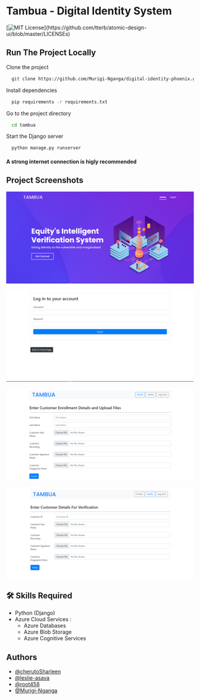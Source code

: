 
# Tambua - Digital Identity System

[![MIT License](https://img.shields.io/apm/l/atomic-design-ui.svg?)](https://github.com/tterb/atomic-design-ui/blob/master/LICENSEs)

## Run The Project Locally

Clone the project

```bash
  git clone https://github.com/Murigi-Nganga/digital-identity-phoenix.git
```

Install dependencies

```bash
  pip requirements -r requirements.txt
```

Go to the project directory

```bash
  cd tambua
```

Start the Django server

```bash
  python manage.py runserver
```

#### A strong internet connection is higly recommended

## Project Screenshots

![Landing Page](screenshots/landing.png "Landing Page")

![Login Page](screenshots/login.png "Login Page")

![Enroll Page](screenshots/enroll.png "Enroll Page")

![Verify Page](screenshots/verify.png "Verify Page")

## 🛠 Skills Required

- Python (Django)
- Azure Cloud Services :
  - Azure Databases
  - Azure Blob Storage
  - Azure Cognitive Services

## Authors

- [@cherutoSharleen](https://github.com/cherutoSharleen)
- [@leslie-asava](https://github.com/leslie-asava)
- [@root458](https://github.com/root458)
- [@Murigi-Nganga](https://github.com/Murigi-Nganga)
